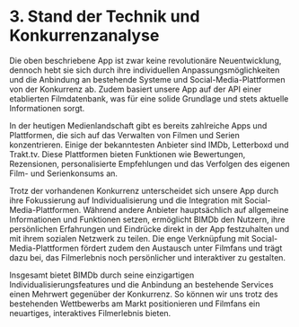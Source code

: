 # 3. Stand der Technik und Konkurrenzanalyse

Die oben beschriebene App ist zwar keine revolutionäre Neuentwicklung, dennoch hebt sie sich durch ihre individuellen Anpassungsmöglichkeiten und die Anbindung an bestehende Systeme und Social-Media-Plattformen von der Konkurrenz ab. Zudem basiert unsere App auf der API einer etablierten Filmdatenbank, was für eine solide Grundlage und stets aktuelle Informationen sorgt.

In der heutigen Medienlandschaft gibt es bereits zahlreiche Apps und Plattformen, die sich auf das Verwalten von Filmen und Serien konzentrieren. Einige der bekanntesten Anbieter sind IMDb, Letterboxd und Trakt.tv. Diese Plattformen bieten Funktionen wie Bewertungen, Rezensionen, personalisierte Empfehlungen und das Verfolgen des eigenen Film- und Serienkonsums an.

Trotz der vorhandenen Konkurrenz unterscheidet sich unsere App durch ihre Fokussierung auf Individualisierung und die Integration mit Social-Media-Plattformen. Während andere Anbieter hauptsächlich auf allgemeine Informationen und Funktionen setzen, ermöglicht BIMDb den Nutzern, ihre persönlichen Erfahrungen und Eindrücke direkt in der App festzuhalten und mit ihrem sozialen Netzwerk zu teilen. Die enge Verknüpfung mit Social-Media-Plattformen fördert zudem den Austausch unter Filmfans und trägt dazu bei, das Filmerlebnis noch persönlicher und interaktiver zu gestalten.

Insgesamt bietet BIMDb durch seine einzigartigen Individualisierungsfeatures und die Anbindung an bestehende Services einen Mehrwert gegenüber der Konkurrenz. So können wir uns trotz des bestehenden Wettbewerbs am Markt positionieren und Filmfans ein neuartiges, interaktives Filmerlebnis bieten.

